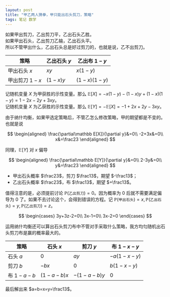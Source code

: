 ```yaml
---
layout: post
title: "甲乙两人猜拳，甲只能出石头剪刀，策略"
tags: 笔记 数学
---
```


如果甲出剪刀，乙出剪刀平，乙出石头乙胜。  
如果甲出石头，乙出剪刀乙输，乙出石头平。  
所以不管甲出什么，乙出石头总是好过剪刀的，也就是说，乙不出剪刀。

|策略|乙出石头 $y$|乙出布 $1-y$|
|-|-|-|
|甲出石头 $x$|$xy$|$x(1-y)$|
|甲出剪刀 $1-x$|$(1-x)y$|$(1-x)(1-y)$|

记随机变量 $X$ 为甲获胜的示性变量。那么 $\mathbb E[X]=-x(1-y)-(1-x)y+(1-x)(1-y)=1-2x-2y+3xy$。  
记随机变量 $X$ 为乙获胜的示性变量。那么 $\mathbb E[Y]=-\mathbb E[X]=-1+2x+2y-3xy$。  

由于纳什均衡，如果甲选定策略后，不管乙怎么修改策略，甲的期望都是不变的。也就是说

$$
\begin{aligned}
\frac{\partial\mathbb E[X]}{\partial y}&=0\\
-2+3x&=0\\
x&=\frac23
\end{aligned}
$$

同理，$\mathbb E[Y]$ 对 $x$ 偏导

$$
\begin{aligned}
\frac{\partial\mathbb E[Y]}{\partial y}&=0\\
2-3y&=0\\
y&=\frac23
\end{aligned}
$$

- 甲出石头概率 $\frac23$，剪刀 $\frac13$，期望 $-\frac13$；
- 乙出石头概率 $\frac23$，布 $\frac13$，期望 $+\frac13$。

值得注意的是，必须提前讨论 $\mathbb P(\texttt{乙出剪刀})=0$。因为概率为 $0$ 后就不需要满足偏导为 $0$ 了。如果不去讨论这个，会得到错误的方程。记 $\mathbb P(\texttt{甲出石头})=x,\mathbb P(\texttt{乙出石头})=y,\mathbb P(\texttt{乙出剪刀})=z$。

$$
\begin{cases}
3y+3z-2=0\\
3x-1=0\\
3x-2=0
\end{cases}
$$

运用纳什均衡还可以算出石头剪刀布中不管对手采取什么策略，我方均匀随机出石头剪刀布是赢的概率最大的。

|策略|石头 $x$|剪刀 $y$|布 $1-x-y$|
|-|-|-|-|
|石头 $a$|$0$|$ay$|$-a(1-x-y)$|
|剪刀 $b$|$-bx$|$0$|$b(1-x-y)$|
|布 $1-a-b$|$(1-a-b)x$|$-(1-a-b)y$|$0$|

最后解出来 $a=b=x=y=\frac13$。